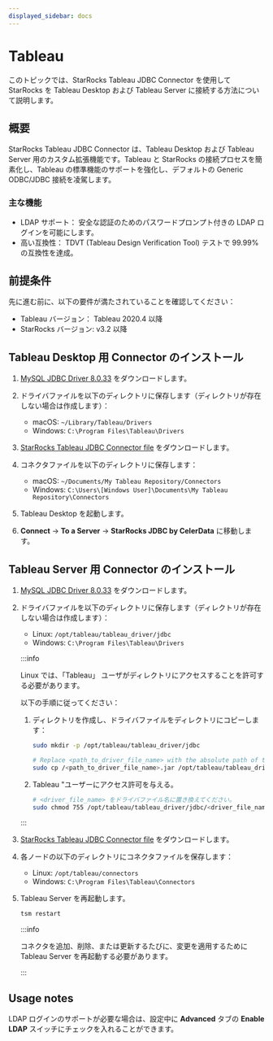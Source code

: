 ```yaml
---
displayed_sidebar: docs
---
```


# Tableau

このトピックでは、StarRocks Tableau JDBC Connector を使用して StarRocks を Tableau Desktop および Tableau Server に接続する方法について説明します。

## 概要

StarRocks Tableau JDBC Connector は、Tableau Desktop および Tableau Server 用のカスタム拡張機能です。Tableau と StarRocks の接続プロセスを簡素化し、Tableau の標準機能のサポートを強化し、デフォルトの Generic ODBC/JDBC 接続を凌駕します。

### 主な機能

- LDAP サポート： 安全な認証のためのパスワードプロンプト付きの LDAP ログインを可能にします。
- 高い互換性： TDVT (Tableau Design Verification Tool) テストで 99.99% の互換性を達成。

## 前提条件

先に進む前に、以下の要件が満たされていることを確認してください：

- Tableau バージョン： Tableau 2020.4 以降
- StarRocks バージョン: v3.2 以降

## Tableau Desktop 用 Connector のインストール

1. [MySQL JDBC Driver 8.0.33](https://downloads.mysql.com/archives/c-j/) をダウンロードします。
2. ドライバファイルを以下のディレクトリに保存します（ディレクトリが存在しない場合は作成します）：

   - macOS: `~/Library/Tableau/Drivers`
   - Windows: `C:\Program Files\Tableau\Drivers`

3. [StarRocks Tableau JDBC Connector file](https://exchange.tableau.com/products/1079) をダウンロードします。
4. コネクタファイルを以下のディレクトリに保存します：

   - macOS: `~/Documents/My Tableau Repository/Connectors`
   - Windows: `C:\Users\[Windows User]\Documents\My Tableau Repository\Connectors`

5. Tableau Desktop を起動します。
6. **Connect** -> **To a Server** -> **StarRocks JDBC by CelerData** に移動します。

## Tableau Server 用 Connector のインストール

1. [MySQL JDBC Driver 8.0.33](https://downloads.mysql.com/archives/c-j/) をダウンロードします。
2. ドライバファイルを以下のディレクトリに保存します（ディレクトリが存在しない場合は作成します）：

   - Linux: `/opt/tableau/tableau_driver/jdbc`
   - Windows: `C:\Program Files\Tableau\Drivers`

   :::info

   Linux では、「Tableau」 ユーザがディレクトリにアクセスすることを許可する必要があります。

   以下の手順に従ってください：

   1. ディレクトリを作成し、ドライバファイルをディレクトリにコピーします：

      ```Bash
      sudo mkdir -p /opt/tableau/tableau_driver/jdbc

      # Replace <path_to_driver_file_name> with the absolute path of the driver file.
      sudo cp /<path_to_driver_file_name>.jar /opt/tableau/tableau_driver/jdbc
      ```
  
   2. Tableau "ユーザーにアクセス許可を与える。

      ```Bash
      # <driver_file_name> をドライバファイル名に置き換えてください。
      sudo chmod 755 /opt/tableau/tableau_driver/jdbc/<driver_file_name>.jar
      ```

   :::

3. [StarRocks Tableau JDBC Connector file](https://releases.starrocks.io/resources/starrocks_jdbc-v1.2.0_signed.taco) をダウンロードします。
4. 各ノードの以下のディレクトリにコネクタファイルを保存します：

   - Linux: `/opt/tableau/connectors`
   - Windows: `C:\Program Files\Tableau\Connectors`

5. Tableau Server を再起動します。

   ```Bash
   tsm restart
   ```

   :::info

   コネクタを追加、削除、または更新するたびに、変更を適用するために Tableau Server を再起動する必要があります。

   :::

## Usage notes

LDAP ログインのサポートが必要な場合は、設定中に **Advanced** タブの **Enable LDAP** スイッチにチェックを入れることができます。
